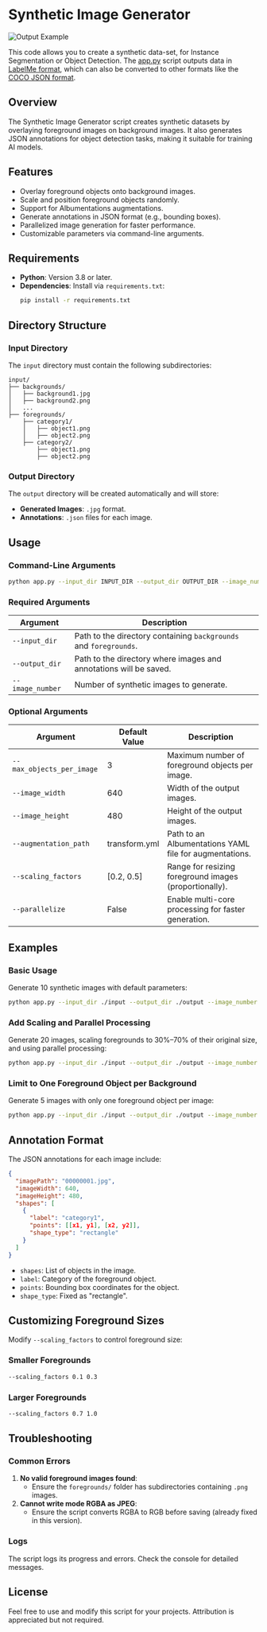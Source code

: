 
# Synthetic Image Generator
![Output Example](output_example.PNG)

This code allows you to create a synthetic data-set, for Instance Segmentation or Object Detection. The [app.py](app.py) script outputs data in [LabelMe format](https://roboflow.com/formats/labelme-json), which can also be converted to other formats like the [COCO JSON format](https://cocodataset.org/).
## Overview
The Synthetic Image Generator script creates synthetic datasets by overlaying foreground images on background images. 
It also generates JSON annotations for object detection tasks, making it suitable for training AI models.

## Features
- Overlay foreground objects onto background images.
- Scale and position foreground objects randomly.
- Support for Albumentations augmentations.
- Generate annotations in JSON format (e.g., bounding boxes).
- Parallelized image generation for faster performance.
- Customizable parameters via command-line arguments.

## Requirements
- **Python**: Version 3.8 or later.
- **Dependencies**: Install via `requirements.txt`:
  ```bash
  pip install -r requirements.txt
  ```

## Directory Structure

### Input Directory
The `input` directory must contain the following subdirectories:
```
input/
├── backgrounds/
│   ├── background1.jpg
│   ├── background2.png
│   ...
├── foregrounds/
    ├── category1/
    │   ├── object1.png
    │   ├── object2.png
    ├── category2/
        ├── object1.png
        ├── object2.png
```

### Output Directory
The `output` directory will be created automatically and will store:
- **Generated Images**: `.jpg` format.
- **Annotations**: `.json` files for each image.

## Usage

### Command-Line Arguments
```bash
python app.py --input_dir INPUT_DIR --output_dir OUTPUT_DIR --image_number N [OPTIONS]
```

### Required Arguments
| Argument       | Description                                                     |
|----------------|-----------------------------------------------------------------|
| `--input_dir`  | Path to the directory containing `backgrounds` and `foregrounds`.|
| `--output_dir` | Path to the directory where images and annotations will be saved.|
| `--image_number` | Number of synthetic images to generate.                      |

### Optional Arguments
| Argument                           | Default Value | Description                                          |
|------------------------------------|---------------|------------------------------------------------------|
| `--max_objects_per_image`          | 3             | Maximum number of foreground objects per image.      |
| `--image_width`                    | 640           | Width of the output images.                          |
| `--image_height`                   | 480           | Height of the output images.                         |
| `--augmentation_path`              | transform.yml | Path to an Albumentations YAML file for augmentations.|
| `--scaling_factors`                | [0.2, 0.5]    | Range for resizing foreground images (proportionally).|
| `--parallelize`                    | False         | Enable multi-core processing for faster generation.  |

## Examples

### Basic Usage
Generate 10 synthetic images with default parameters:
```bash
python app.py --input_dir ./input --output_dir ./output --image_number 10
```

### Add Scaling and Parallel Processing
Generate 20 images, scaling foregrounds to 30%–70% of their original size, and using parallel processing:
```bash
python app.py --input_dir ./input --output_dir ./output --image_number 20 --scaling_factors 0.3 0.7 --parallelize
```

### Limit to One Foreground Object per Background
Generate 5 images with only one foreground object per image:
```bash
python app.py --input_dir ./input --output_dir ./output --image_number 5 --max_objects_per_image 1
```

## Annotation Format
The JSON annotations for each image include:
```json
{
  "imagePath": "00000001.jpg",
  "imageWidth": 640,
  "imageHeight": 480,
  "shapes": [
    {
      "label": "category1",
      "points": [[x1, y1], [x2, y2]],
      "shape_type": "rectangle"
    }
  ]
}
```

- `shapes`: List of objects in the image.
- `label`: Category of the foreground object.
- `points`: Bounding box coordinates for the object.
- `shape_type`: Fixed as "rectangle".

## Customizing Foreground Sizes
Modify `--scaling_factors` to control foreground size:

### Smaller Foregrounds
```bash
--scaling_factors 0.1 0.3
```

### Larger Foregrounds
```bash
--scaling_factors 0.7 1.0
```

## Troubleshooting

### Common Errors
1. **No valid foreground images found**:
   - Ensure the `foregrounds/` folder has subdirectories containing `.png` images.
2. **Cannot write mode RGBA as JPEG**:
   - Ensure the script converts RGBA to RGB before saving (already fixed in this version).

### Logs
The script logs its progress and errors. Check the console for detailed messages.

## License
Feel free to use and modify this script for your projects. Attribution is appreciated but not required.

